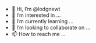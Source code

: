 - 👋 Hi, I’m @lodgnewt
- 👀 I’m interested in ...
- 🌱 I’m currently learning ...
- 💞️ I’m looking to collaborate on ...
- 📫 How to reach me ...

<!---
lodgnewt/lodgnewt is a ✨ special ✨ repository because its `README.md` (this file) appears on your GitHub profile.
You can click the Preview link to take a look at your changes.
--->
